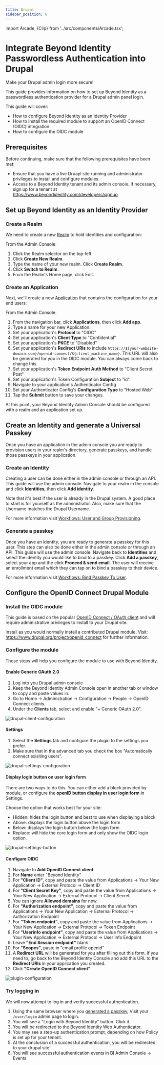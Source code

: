 ```yaml
---
title: Drupal
sidebar_position: 6
---
```


import Arcade, {Clip} from '../src/components/Arcade.tsx';

# Integrate Beyond Identity Passwordless Authentication into Drupal

Make your Drupal admin login more secure!

This guide provides information on how to set up Beyond Identity as a passwordless authentication provider for a Drupal admin panel login.

This guide will cover:

- How to configure Beyond Identity as an Identity Provider
- How to install the required module to support an OpenID Connect (OIDC) integration
- How to configure the OIDC module

## Prerequisites

Before continuing, make sure that the following prerequisites have been met:

- Ensure that you have a live Druapl site running and administrator privileges to install and configure modules.
- Access to a Beyond Identity tenant and its admin console. If necessary, sign up for a tenant at https://www.beyondidentity.com/developers/signup

## Set up Beyond Identity as an Identity Provider

### Create a Realm

We need to create a new [Realm](https://developer.beyondidentity.com/docs/v1/workflows/realms) to hold identities and configuration:

<Arcade clip={Clip.CreateRealm} />

From the Admin Console:

1. Click the Realm selector on the top-left.
2. Click **Create New Realm**.
3. Type the name of your new realm. Click **Create Realm**.
4. Click **Switch to Realm**.
5. From the Realm's Home page, click Edit.

### Create an Application

Next, we'll create a new [Application](https://developer.beyondidentity.com/docs/v1/workflows/applications) that contains the configuration for your end users:

From the Admin Console:

1. From the navigation bar, click **Applications**, then click **Add app**.
1. Type a name for your new Application.
1. Set your application's **Protocol** to "OIDC"
1. Set your application's **Client Type** to "Confidential"
1. Set your application's **PKCE** to "Disabled"
1. Set your application's **Redirect URIs** to include `https://${your-website-domain.com}/openid-connect/${client_machine_name}`. This URL will also be generated for you in the OIDC module. You can always come back to change this.
1. Set your application's **Token Endpoint Auth Method** to "Client Secret Post"
1. Set your application's Token Configuration **Subject** to "id".
1. Navigate to your application's Authenticator Config
1. Set your Authenticator Config's **Configuration Type** to "Hosted Web"
1. Tap the **Submit** button to save your changes.

At this point, your Beyond Identity Admin Console should be configured with a realm and an application set up.

<Arcade clip={Clip.CreateApplication} />

## Create an Identity and generate a Universal Passkey

Once you have an application in the admin console you are ready to provision users in your realm's directory, generate passkeys, and handle those passkeys in your application.

### Create an Identity

Creating a user can be done either in the admin console or through an API. This guide will use the admin console. Navigate to your realm in the console and click **Identities**, then click **Add identity**.

Note that it's best if the user is already in the Drupal system. A good place to start is for yourself as the administrator. Also, make sure that the Username matches the Drupal Username.

For more information visit [Workflows: User and Group Provisioning](/docs/v1/workflows/user-provisioning).

<Arcade clip={Clip.CreateIdentity} />

### Generate a passkey

Once you have an identity, you are ready to generate a passkey for this user. This step can also be done either in the admin console or through an API. This guide will use the admin console. Navigate back to **Identities** and select the identity you would like to bind to a passkey. Click **Add a passkey**, select your app and the click **Proceed & send email**. The user will receive an enrollment email which they can tap on to bind a passkey to their device.

For more information visit [Workflows: Bind Passkey To User](/docs/v1/workflows/bind-passkey).

<Arcade clip={Clip.CreatePasskey} />

## Configure the OpenID Connect Drupal Module

### Install the OIDC module

This guide is based on the popular [OpenID Connect / OAuth client](https://www.drupal.org/project/openid_connect) and will require administrative privileges to install to your Drupal site.

Install as you would normally install a contributed Drupal module.
Visit: https://www.drupal.org/project/openid_connect for further information.

### Configure the module

These steps will help you configure the module to use with Beyond Identity.

#### Enable Generic OAuth 2.0

1. Log into you Drupal admin console
1. Keep the Beyond Identity Admin Console open in another tab or window to copy and paste values in.
1. Go to Home -> Administration -> Configuration -> People -> OpenID Connect clients.
1. Under the **Clients** tab, select and enable "+ Generic OAuth 2.0".

![drupal-client-configuration](/assets/drupal-select-client.png)

#### Settings

1. Select the **Settings** tab and configure the plugin to the settings you prefer.
2. Make sure that in the advanced tab you check the box "Automatically connect exisiting users".

![drupal-settings-configuration](/assets/drupal-setting-user.png)

#### Display login button on user login form

There are two ways to do this. You can either add a block provided by module, or configure the **openID button display in user login form** in Settings.

Choose the option that works best for your site:

- Hidden: hides the login button and best to use when displaying a block
- Above: displays the login button above the login form
- Below: displays the login button below the login form
- Replace: will hide the core login form and only show the OIDC login option.

![drupal-settings-button](/assets/drupal-setting-button.png)

#### Configure OIDC

1. Navigate to **Add OpenID Connect client**
1. For **Name** enter "Beyond Identity"
1. For **"Client ID"**, copy and paste the value from Applications -> Your New Application -> External Protocol -> Client ID
1. For **"Client Secret Key"**, copy and paste the value from Applications -> Your New Application -> External Protocol -> Client Secret
1. You can ignore **Allowed domains** for now.
1. For **"Authorization endpoint"**, copy and paste the value from Applications -> Your New Application -> External Protocol -> Authorization Endpoint
1. For **"Token endpoint"**, copy and paste the value from Applications -> Your New Application -> External Protocol -> Token Endpoint
1. For **"Userinfo endpoint"**, copy and paste the value from Applications -> Your New Application -> External Protocol -> User Info Endpoint
1. Leave **"End Session endpoint"** blank
1. For **"Scopes"**, paste in "email profile openid"
1. A **Redirect URL** will be generated for you after filling out this form. If you need to, go back to the Beyond Identity Console and add this URL to the **Redirect URIs** in your application you created.
1. Click **"Create OpenID Connect client"**

![plugin-configuration](/assets/drupal-oidc-config.png)

### Try logging in

We will now attempt to log in and verify successful authentication.

1. Using the same browser where you [generated a passkey](#generate-a-passkey), Visit your `/user/login` admin page to login.
1. You will see a "Login with Beyond Identity" button. Click it.
1. You will be redirected to the Beyond Identity Web Authenticator.
1. You may see a step-up authentication prompt, depending on how Policy is set up for your tenant.
1. At the conclusion of a successful authentication, you will be redirected to your drupal site!
1. You will see successful authentication events in BI Admin Console -> Events
